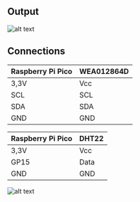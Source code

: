 ## Output
![alt text](Output_Oled.gif)
## Connections

| Raspberry Pi Pico  |     WEA012864D     |
| ------------------ | -------------------|
| 3,3V               | Vcc                |
| SCL                | SCL                |
| SDA                | SDA                |
| GND                | GND                |            



| Raspberry Pi Pico  |       DHT22        |
| ------------------ | ------------------ |
| 3,3V               | Vcc                |
| GP15               | Data               |
| GND                | GND                |

![alt text](https://www.raspberrypi.com/documentation/microcontrollers/images/picow-pinout.svg)
